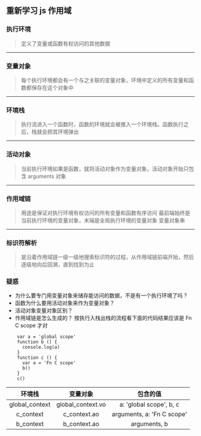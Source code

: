 ## 重新学习 js 作用域

### 执行环境

> 定义了变量或函数有权访问的其他数据

---

### 变量对象

> 每个执行环境都会有一个与之关联的变量对象，环境中定义的所有变量和函数都保存在这个对象中

---

### 环境栈

> 执行流进入一个函数时，函数的环境就会被推入一个环境栈。函数执行之后，栈就会把其环境弹出

---

### 活动对象

> 当前执行环境如果是函数，就将活动对象作为变量对象，活动对象开始只包含 arguments 对象

---

### 作用域链

> 用途是保证对执行环境有权访问的所有变量和函数有序访问
> 最前端始终是当前执行环境的变量对象，末端是全局执行环境的变量对象
> 变量对象串

---

### 标识符解析

> 是沿着作用域链一级一级地搜索标识符的过程，从作用域链前端开始，然后逐级地向后回溯，直到找到为止

### 疑惑

- 为什么要专门用变量对象来储存能访问的数据，不是有一个执行环境了吗？
- 函数为什么要用活动对象来作为变量对象？
- 活动对象变量对象区别？
- 作用域链是怎么生成的？ 按执行入栈出栈的流程看下面的代码结果应该是 Fn C scope 才对

```
    var a = 'global scope'
    function b () {
      console.log(a)
    }
    function c () {
      var a = 'Fn C scope'
      b()
    }
    c()
```

|     环境栈     |     变量对象      |          包含的值          |
| :------------: | :---------------: | :------------------------: |
| global_context | global_context.vo |  a: 'global scope', b, c   |
|   c_context    |   c_context.ao    | arguments, a: 'Fn C scope' |
|   b_context    |   b_context.ao    |        arguments, b        |
